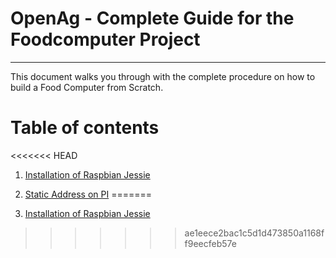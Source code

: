 # **<b>OpenAg - Complete Guide for the Foodcomputer Project</b>**
--------------------------------------------------
This document walks you through with the complete procedure on how to build a Food Computer from Scratch.

# Table of contents

<<<<<<< HEAD
1. [Installation of Raspbian Jessie](https://github.com/SachinPawaskarUNO/mav-openag-foodcomputer2.0/tree/master/doc/RaspbianInstallation.md)  

2. [Static Address on PI](https://github.com/SachinPawaskarUNO/mav-openag-foodcomputer2.0/tree/master/doc/StaticAddress.md)
=======
1. [Installation of Raspbian Jessie](https://github.com/SachinPawaskarUNO/mav-openag-foodcomputer2.0/blob/master/docs/RaspbianInstallation.md)  
>>>>>>> ae1eece2bac1c5d1d473850a1168ff9eecfeb57e
